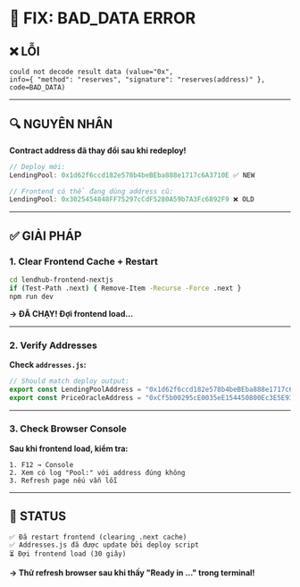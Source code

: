 # 🔧 FIX: BAD_DATA ERROR

## ❌ **LỖI**

```
could not decode result data (value="0x", 
info={ "method": "reserves", "signature": "reserves(address)" }, 
code=BAD_DATA)
```

---

## 🔍 **NGUYÊN NHÂN**

**Contract address đã thay đổi sau khi redeploy!**

```javascript
// Deploy mới:
LendingPool: 0x1d62f6ccd182e578b4beBEba888e1717c6A3710E ✅ NEW

// Frontend có thể đang dùng address cũ:
LendingPool: 0x3025454848FF75297cCdF5280A59b7A3Fc6892F9 ❌ OLD
```

---

## ✅ **GIẢI PHÁP**

### **1. Clear Frontend Cache + Restart**

```bash
cd lendhub-frontend-nextjs
if (Test-Path .next) { Remove-Item -Recurse -Force .next }
npm run dev
```

**→ ĐÃ CHẠY! Đợi frontend load...**

---

### **2. Verify Addresses**

**Check `addresses.js`:**
```javascript
// Should match deploy output:
export const LendingPoolAddress = "0x1d62f6ccd182e578b4beBEba888e1717c6A3710E";
export const PriceOracleAddress = "0xCf5b00295cE0035eE154450800Ec3E5E93e4DE8c";
```

---

### **3. Check Browser Console**

**Sau khi frontend load, kiểm tra:**
```
1. F12 → Console
2. Xem có log "Pool:" với address đúng không
3. Refresh page nếu vẫn lỗi
```

---

## 🎯 **STATUS**

```
✅ Đã restart frontend (clearing .next cache)
✅ Addresses.js đã được update bởi deploy script
⏳ Đợi frontend load (30 giây)
```

**→ Thử refresh browser sau khi thấy "Ready in ..." trong terminal!**

